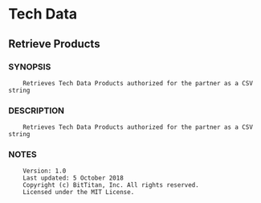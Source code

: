 # Tech Data
## Retrieve Products
### SYNOPSIS
```
    Retrieves Tech Data Products authorized for the partner as a CSV string
```
### DESCRIPTION
```
    Retrieves Tech Data Products authorized for the partner as a CSV string
```
### NOTES
```
    Version: 1.0
    Last updated: 5 October 2018
    Copyright (c) BitTitan, Inc. All rights reserved.
    Licensed under the MIT License.
```

